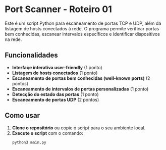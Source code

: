 # Port Scanner - Roteiro 01

Este é um script Python para escaneamento de portas TCP e UDP, além da listagem de hosts conectados à rede. O programa permite verificar portas bem conhecidas, escanear intervalos específicos e identificar dispositivos na rede.

## Funcionalidades

- **Interfaçe interativa user-friendly** (1 ponto)
- **Listagem de hosts conectados** (1 ponto)
- **Escaneamento de portas bem conhecidas (well-known ports)** (2 pontos)
- **Escaneamento de intervalos de portas personalizadas** (1 ponto)
- **Detecção do estado das portas** (1 ponto)
- **Escaneamento de portas UDP** (2 pontos)

## Como usar

1. **Clone o repositório** ou copie o script para o seu ambiente local.
2. **Execute o script** com o comando:
   ```sh
   python3 main.py
   ```


